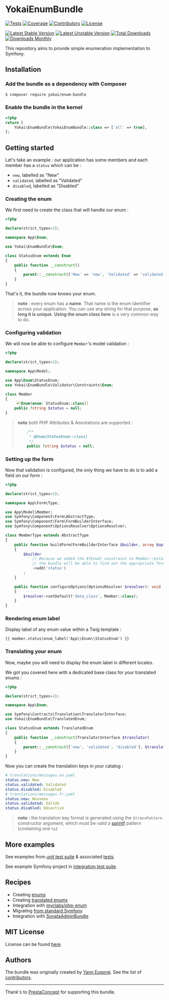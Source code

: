 # YokaiEnumBundle

[![Tests](https://img.shields.io/github/workflow/status/yokai-php/enum-bundle/Tests?style=flat-square&label=tests)](https://github.com/yokai-php/enum-bundle/actions)
[![Coverage](https://img.shields.io/codecov/c/github/yokai-php/enum-bundle?style=flat-square)](https://codecov.io/gh/yokai-php/enum-bundle)
[![Contributors](https://img.shields.io/github/contributors/yokai-php/enum-bundle?style=flat-square)](https://github.com/yokai-php/enum-bundle/graphs/contributors)
[![License](https://poser.pugx.org/yokai/enum-bundle/license)](https://packagist.org/packages/yokai/enum-bundle)

[![Latest Stable Version](https://img.shields.io/packagist/v/yokai/enum-bundle?style=flat-square)](https://packagist.org/packages/yokai/enum-bundle)
[![Latest Unstable Version](https://poser.pugx.org/yokai/enum-bundle/v/unstable)](https://packagist.org/packages/yokai/enum-bundle)
[![Total Downloads](https://poser.pugx.org/yokai/enum-bundle/downloads)](https://packagist.org/packages/yokai/enum-bundle)
[![Downloads Monthly](https://img.shields.io/packagist/dm/yokai/enum-bundle?style=flat-square)](https://packagist.org/packages/yokai/enum-bundle/stats)

This repository aims to provide simple enumeration implementation to Symfony.


## Installation

### Add the bundle as a dependency with Composer

```bash
$ composer require yokai/enum-bundle
```

### Enable the bundle in the kernel

```php
<?php
return [
    Yokai\EnumBundle\YokaiEnumBundle::class => ['all' => true],
];
```


## Getting started

Let's take an example : our application has some members 
and each member has a `status` which can be :
- `new`, labelled as "New"
- `validated`, labelled as "Validated"
- `disabled`, labelled as "Disabled"

### Creating the enum

We first need to create the class that will handle our enum :

```php
<?php

declare(strict_types=1);

namespace App\Enum;

use Yokai\EnumBundle\Enum;

class StatusEnum extends Enum
{
    public function __construct()
    {
        parent::__construct(['New' => 'new', 'Validated' => 'validated', 'Disabled' => 'disabled']);
    }
}
```

That's it, the bundle now knows your enum.

> **note** : every enum has a **name**. 
> That name is the enum identifier across your application. 
> You can use any string for that purpose, **as long it is unique**.
> **Using the enum class here** is a very common way to do.

### Configuring validation

We will now be able to configure `Member`'s model validation :

```php
<?php

declare(strict_types=1);

namespace App\Model;

use App\Enum\StatusEnum;
use Yokai\EnumBundle\Validator\Constraints\Enum;

class Member
{
     #[Enum(enum: StatusEnum::class)]
    public ?string $status = null;
}
```

> **note** both PHP Attributes & Annotations are supported :
> ```php
>     /**
>      * @Enum(StatusEnum::class)
>      */
>     public ?string $status = null;
> ```

### Setting up the form

Now that validation is configured, the only thing we have to do is to add a field on our form :

```php
<?php

declare(strict_types=1);

namespace App\Form\Type;

use App\Model\Member;
use Symfony\Component\Form\AbstractType;
use Symfony\Component\Form\FormBuilderInterface;
use Symfony\Component\OptionsResolver\OptionsResolver;

class MemberType extends AbstractType
{
    public function buildForm(FormBuilderInterface $builder, array $options): void
    {
        $builder
            // Because we added the #[Enum] constraint to Member::$status property
            // the bundle will be able to find out the appropriate form type automatically
            ->add('status')
        ;
    }

    public function configureOptions(OptionsResolver $resolver): void
    {
        $resolver->setDefault('data_class', Member::class);
    }
}
```

### Rendering enum label

Display label of any enum value within a Twig template :

```twig
{{ member.status|enum_label('App\\Enum\\StatusEnum') }}
```

### Translating your enum

Now, maybe you will need to display the enum label in different locales.

We got you covered here with a dedicated base class for your translated enums :

```php
<?php

declare(strict_types=1);

namespace App\Enum;

use Symfony\Contracts\Translation\TranslatorInterface;
use Yokai\EnumBundle\TranslatedEnum;

class StatusEnum extends TranslatedEnum
{
    public function __construct(TranslatorInterface $translator)
    {
        parent::__construct(['new', 'validated', 'disabled'], $translator, 'status.%s');
    }
}
```

Now you can create the translation keys in your catalog :

```yaml
# translations/messages.en.yaml
status.new: New
status.validated: Validated
status.disabled: Disabled
# translations/messages.fr.yaml
status.new: Nouveau
status.validated: Validé
status.disabled: Désactivé
```

> **note :** the translation key format is generated using the `$transPattern` constructor argument, 
> which must be valid a [sprintf](https://www.php.net/manual/en/function.sprintf.php) pattern (containing one `%s`)


## More examples

See examples from [unit test suite](tests/Unit/Fixtures) & associated [tests](tests/Unit/EnumsFromFixturesTest.php).

See example Symfony project in [integration test suite](tests/Integration).


## Recipes

- Creating [enums](docs/creating-enum.md)
- Creating [translated enums](docs/creating-translated-enum.md)
- Integration with [myclabs/php-enum](docs/myclabs-enum-integration.md)
- Migrating [from standard Symfony](docs/migrating-from-symfony-standard.md)
- Integration with [SonataAdminBundle](docs/sonata-admin-integration.md)


## MIT License

License can be found [here](https://github.com/yokai-php/enum-bundle/blob/master/Resources/meta/LICENSE).


## Authors

The bundle was originally created by [Yann Eugoné](https://github.com/yann-eugone).
See the list of [contributors](https://github.com/yokai-php/enum-bundle/contributors).

---

Thank's to [PrestaConcept](https://github.com/prestaconcept) for supporting this bundle.
